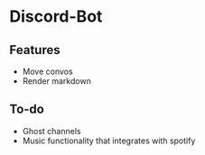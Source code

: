 # Discord-Bot

## Features
- Move convos
- Render markdown

## To-do
- Ghost channels
- Music functionality that integrates with spotify
